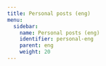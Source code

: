 ```yaml
---
title: Personal posts (eng)
menu:
  sidebar:
    name: Personal posts (eng)
    identifier: personal-eng
    parent: eng
    weight: 20
---
```

